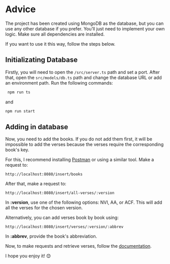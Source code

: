 # Advice

The project has been created using MongoDB as the database, but you can use any other database if you prefer. You’ll just need to implement your own logic. Make sure all dependencies are installed.

If you want to use it this way, follow the steps below.

## Initializating Database

Firstly, you will need to open the `/src/server.ts` path and set a port. After that, open the `src/models/db.ts` path and change the database URL or add an environment path. Run the following commands:

```bash
 npm run ts
```

and

```bash
npm run start
```

## Adding in database

Now, you need to add the books. If you do not add them first, it will be impossible to add the verses because the verses require the corresponding book's key.

For this, I recommend installing [Postman](https://www.postman.com/) or using a similar tool. Make a request to:

`http://localhost:8080/insert/books`

After that, make a request to:

`http://localhost:8080/insert/all-verses/:version
`

In **:version**, use one of the following options: NVI, AA, or ACF. This will add all the verses for the chosen version.

Alternatively, you can add verses book by book using:

`http://localhost:8080/insert/verses/:version/:abbrev
`

In **:abbrev**, provide the book's abbreviation.

Now, to make requests and retrieve verses, follow the [documentation](https://github.com/AndreSiboli/bible-api/blob/main/Documentation.md).

I hope you enjoy it! 😊
